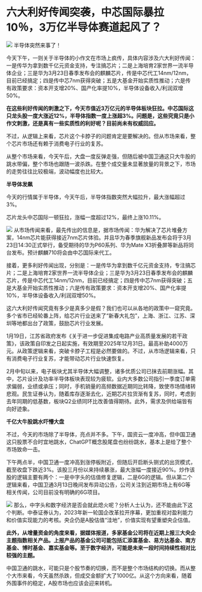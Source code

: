 # 六大利好传闻突袭，中芯国际暴拉10％，3万亿半导体赛道起风了？

![](https://inews.gtimg.com/newsapp_bt/0/15741247739/1000)
半导体突然来事了！

今天下午，一则关于半导体的小作文在市场上疯传，具体内容涉及六大利好传闻：一是传华为拿到数千亿元资金支持，专注搞芯片；二是上海培育2家世界一流半导体企业；三是华为3月23日春季发布会的麒麟芯片，传是中芯代工14nm/12nm，目前已经搞定；四是传中芯7nm获得突破；五是大基金开始实质性推动；六是传有政策要求：资本开支增20%、国产化率提10%，半导体设备收入/利润双增50%。

**在这些利好传闻的刺激之下，今天市值近3万亿元的半导体板块狂拉。中芯国际这只龙头股一度大涨近12%，半导体指数一度上涨超3%。问题是，这些究竟只是小作文刺激，还是真有一些实质性的利好呢？目前尚未有权威回应。**

不过，从逻辑上来看，芯片这个卡脖子的问题肯定是要解决的。但从市场来看，整个芯片市场还有赖于消费电子行业的复苏。

从整个市场来看，今天午后，大盘一度反弹走强，但随后被中国卫通这只大牛股的跳水带偏，整个市场也跟随一波杀跌。在整个成交量未显著放量的背景之下，市场的走势往往比较极端，波动幅度也比较大。

**半导体发飙**

今天的行情属于半导体，今天午后，半导体指数突然大幅拉升，最大涨幅超过3%。

芯片龙头中芯国际一顿狂拉，涨幅一度超过12%，最终上涨10.11%。

![](https://inews.gtimg.com/newsapp_bt/0/15741247899/1000)
从市场传闻来看，最先传出的信息是，据市场传闻：华为解决了芯片堆叠方案，14nm芯片能获得接近7nm芯片体验。并且华为春季旗舰新品发布会将于3月23日14:30正式举行，备受期待的华为P60系列、华为Mate
X3折叠屏等新品将同台发布。预计麒麟710将会由中芯国际来代工。

接着，更多利好传闻出现，分别是：一是传华为拿到数千亿元资金支持，专注搞芯片；二是上海培育2家世界一流半导体企业；三是华为3月23日春季发布会的麒麟芯片，传是中芯代工14nm/12nm，目前已经搞定；四是传中芯7nm获得突破；五是大基金开始实质性推动；六是传有政策要求：资本开支增20%、国产化率提10%，半导体设备收入/利润双增50%。

这六大利好传闻究竟有多少是真多少是假？我们也可以从各地的政策中一窥究竟。多个省市已经轮番上阵，给芯片行业送来了“新春大礼包”，上海、浙江、江苏、深圳等地都出台了政策，鼓励芯片行业发展。

1月19日，江苏省政府发布《关于进一步促进集成电路产业高质量发展的若干政策》，该政策自印发之日起实施，有效期至2025年12月31日。最高补助4000万元。从政策逻辑来看，突破卡脖子工程是必然要做的。不过，从市场逻辑来看，只有消费电子行业复苏，才能带动芯片行业快速恢复。

2月中旬以来，电子板块尤其半导体大幅调整，诸多优质公司已抹去前期涨幅。其中，芯片设计及功率半导体板块表现较为疲软。业内大多数公司指引一季度订单需求偏弱，业绩或承压；同时，手机销量的高频数据近期同比转降，致使市场情绪转悲观。民生证券认为，随着库存逐渐去化，近期芯片拉货渐有复苏，同时，考虑到去年同期的低基数，板块Q2业绩同环比改善值得期待。此外，需求及供给端皆有向好迹象。

**千亿大牛股跳水吓懵大盘**

不过，今天的市场除了半导体，亮点并不多。下午，国资云一度冲高，但中国卫通这只股票不合时宜地跳水，ChatGPT概念股尾盘也纷纷跳水，基本上是给了整个市场致命一击。

下午两点半，中国卫通一度冲高到涨停板附近，但随后开启断头铡式的出货模式，截至收盘下跌近3%。该股三月份以来持续暴涨，最大涨幅一度接近90%。炒作该股的逻辑主要有两个：一是中字头的估值修复逻辑，二是6G的逻辑。但从第二个逻辑来看，中国卫通3月13日晚间发布异动公告，公司关注到近期市场上有6G等相关传闻，公司目前没有明确的6G项目。

![](https://inews.gtimg.com/newsapp_bt/0/15741248090/1000)
那么，中字头和数字经济是否会就此熄火呢？分析人士认为，还不能由此下这个判断。中泰证券认为，2023年新一轮国企改革拉开序幕，更加重视对盈利能力和价值实现能力的考核。央企仍是A股估值“洼地”，价值实现有望重塑央企估值。

**此外，从增量资金的角度来看，据媒体报道，多家基金公司将在近期上报三大央企主题指数相关产品。上报产品的基金公司可能包括汇添富基金、易方达基金、南方基金、博时基金、嘉实基金等。至于数字经济，可能是未来一段时间持续性相对比较强的主题。**

中国卫通的跳水，可能只是个股节奏的切换，而不是整个市场结构的切换。而从整个大市来看，今天虽然杀跌，但成交金额扩大了1000亿。从这个方向来看，随着外围事件的稳定，A股市场也应该会迎来转机。

